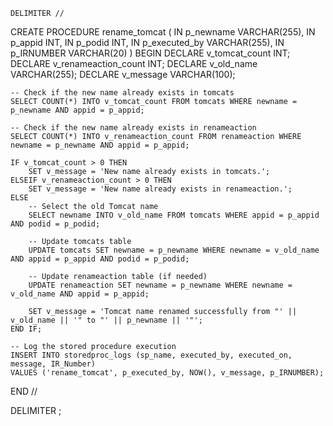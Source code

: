 
  

    DELIMITER //

CREATE PROCEDURE rename_tomcat (
    IN p_newname VARCHAR(255),
    IN p_appid INT,
    IN p_podid INT,
    IN p_executed_by VARCHAR(255),
    IN p_IRNUMBER VARCHAR(20)
)
BEGIN
    DECLARE v_tomcat_count INT;
    DECLARE v_renameaction_count INT;
    DECLARE v_old_name VARCHAR(255);
    DECLARE v_message VARCHAR(100);

    -- Check if the new name already exists in tomcats
    SELECT COUNT(*) INTO v_tomcat_count FROM tomcats WHERE newname = p_newname AND appid = p_appid;

    -- Check if the new name already exists in renameaction
    SELECT COUNT(*) INTO v_renameaction_count FROM renameaction WHERE newname = p_newname AND appid = p_appid;

    IF v_tomcat_count > 0 THEN
        SET v_message = 'New name already exists in tomcats.';
    ELSEIF v_renameaction_count > 0 THEN
        SET v_message = 'New name already exists in renameaction.';
    ELSE
        -- Select the old Tomcat name
        SELECT newname INTO v_old_name FROM tomcats WHERE appid = p_appid AND podid = p_podid;

        -- Update tomcats table
        UPDATE tomcats SET newname = p_newname WHERE newname = v_old_name AND appid = p_appid AND podid = p_podid;

        -- Update renameaction table (if needed)
        UPDATE renameaction SET newname = p_newname WHERE newname = v_old_name AND appid = p_appid;

        SET v_message = 'Tomcat name renamed successfully from "' || v_old_name || '" to "' || p_newname || '"';
    END IF;

    -- Log the stored procedure execution
    INSERT INTO storedproc_logs (sp_name, executed_by, executed_on, message, IR_Number)
    VALUES ('rename_tomcat', p_executed_by, NOW(), v_message, p_IRNUMBER);
END //

DELIMITER ;

